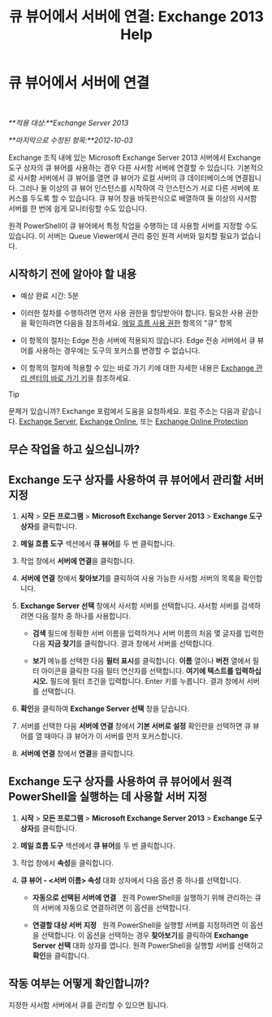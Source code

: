 ﻿---
title: '큐 뷰어에서 서버에 연결: Exchange 2013 Help'
TOCTitle: 큐 뷰어에서 서버에 연결
ms:assetid: 6c1ad574-9ab5-4dcc-9398-ec10eca4fd11
ms:mtpsurl: https://technet.microsoft.com/ko-kr/library/Aa998669(v=EXCHG.150)
ms:contentKeyID: 50483389
ms.date: 05/22/2018
mtps_version: v=EXCHG.150
ms.translationtype: MT
---

# 큐 뷰어에서 서버에 연결

 

_**적용 대상:**Exchange Server 2013_

_**마지막으로 수정된 항목:**2012-10-03_

Exchange 조직 내에 있는 Microsoft Exchange Server 2013 서버에서 Exchange 도구 상자의 큐 뷰어를 사용하는 경우 다른 사서함 서버에 연결할 수 있습니다. 기본적으로 사서함 서버에서 큐 뷰어를 열면 큐 뷰어가 로컬 서버의 큐 데이터베이스에 연결됩니다. 그러나 둘 이상의 큐 뷰어 인스턴스를 시작하여 각 인스턴스가 서로 다른 서버에 포커스를 두도록 할 수 있습니다. 큐 뷰어 창을 바둑판식으로 배열하여 둘 이상의 사서함 서버를 한 번에 쉽게 모니터링할 수도 있습니다.

원격 PowerShell이 큐 뷰어에서 특정 작업을 수행하는 데 사용할 서버를 지정할 수도 있습니다. 이 서버는 Queue Viewer에서 관리 중인 원격 서버와 일치할 필요가 없습니다.

## 시작하기 전에 알아야 할 내용

  - 예상 완료 시간: 5분

  - 이러한 절차를 수행하려면 먼저 사용 권한을 할당받아야 합니다. 필요한 사용 권한을 확인하려면 다음을 참조하세요. [메일 흐름 사용 권한](mail-flow-permissions-exchange-2013-help.md) 항목의 "큐" 항목

  - 이 항목의 절차는 Edge 전송 서버에 적용되지 않습니다. Edge 전송 서버에서 큐 뷰어를 사용하는 경우에는 도구의 포커스를 변경할 수 없습니다.

  - 이 항목의 절차에 적용할 수 있는 바로 가기 키에 대한 자세한 내용은 [Exchange 관리 센터의 바로 가기 키](keyboard-shortcuts-in-the-exchange-admin-center-exchange-online-protection-help.md)을 참조하세요.


> [!TIP]
> 문제가 있습니까? Exchange 포럼에서 도움을 요청하세요. 포럼 주소는 다음과 같습니다. <A href="https://go.microsoft.com/fwlink/p/?linkid=60612">Exchange Server</A>, <A href="https://go.microsoft.com/fwlink/p/?linkid=267542">Exchange Online</A>, 또는 <A href="https://go.microsoft.com/fwlink/p/?linkid=285351">Exchange Online Protection</A>



## 무슨 작업을 하고 싶으십니까?

## Exchange 도구 상자를 사용하여 큐 뷰어에서 관리할 서버 지정

1.  **시작** \> **모든 프로그램** \> **Microsoft Exchange Server 2013** \> **Exchange 도구 상자**를 클릭합니다.

2.  **메일 흐름 도구** 섹션에서 **큐 뷰어**를 두 번 클릭합니다.

3.  작업 창에서 **서버에 연결**을 클릭합니다.

4.  **서버에 연결** 창에서 **찾아보기**를 클릭하여 사용 가능한 사서함 서버의 목록을 확인합니다.

5.  **Exchange Server 선택** 창에서 사서함 서버를 선택합니다. 사서함 서버를 검색하려면 다음 절차 중 하나를 사용합니다.
    
      - **검색** 필드에 정확한 서버 이름을 입력하거나 서버 이름의 처음 몇 글자를 입력한 다음 **지금 찾기**를 클릭합니다. 결과 창에서 서버를 선택합니다.
    
      - **보기** 메뉴를 선택한 다음 **필터 표시**를 클릭합니다. **이름** 열이나 **버전** 열에서 필터 아이콘을 클릭한 다음 필터 연산자를 선택합니다. **여기에 텍스트를 입력하십시오.** 필드에 필터 조건을 입력합니다. Enter 키를 누릅니다. 결과 창에서 서버를 선택합니다.

6.  **확인**을 클릭하여 **Exchange Server 선택** 창을 닫습니다.

7.  서버를 선택한 다음 **서버에 연결** 창에서 **기본 서버로 설정** 확인란을 선택하면 큐 뷰어를 열 때마다 큐 뷰어가 이 서버를 먼저 포커스합니다.

8.  **서버에 연결** 창에서 **연결**을 클릭합니다.

## Exchange 도구 상자를 사용하여 큐 뷰어에서 원격 PowerShell을 실행하는 데 사용할 서버 지정

1.  **시작** \> **모든 프로그램** \> **Microsoft Exchange Server 2013** \> **Exchange 도구 상자**를 클릭합니다.

2.  **메일 흐름 도구** 섹션에서 **큐 뷰어**를 두 번 클릭합니다.

3.  작업 창에서 **속성**을 클릭합니다.

4.  **큐 뷰어 - \<서버 이름\> 속성** 대화 상자에서 다음 옵션 중 하나를 선택합니다.
    
      - **자동으로 선택된 서버에 연결**   원격 PowerShell을 실행하기 위해 관리하는 큐의 서버에 자동으로 연결하려면 이 옵션을 선택합니다.
    
      - **연결할 대상 서버 지정**   원격 PowerShell을 실행할 서버를 지정하려면 이 옵션을 선택합니다. 이 옵션을 선택하는 경우 **찾아보기**를 클릭하여 **Exchange Server 선택** 대화 상자를 엽니다. 원격 PowerShell을 실행할 서버를 선택하고 **확인**을 클릭합니다.

## 작동 여부는 어떻게 확인합니까?

지정한 사서함 서버에서 큐를 관리할 수 있으면 됩니다.

